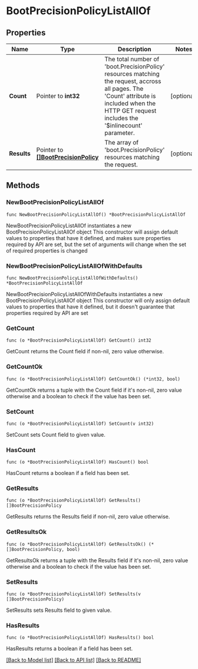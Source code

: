 # BootPrecisionPolicyListAllOf

## Properties

Name | Type | Description | Notes
------------ | ------------- | ------------- | -------------
**Count** | Pointer to **int32** | The total number of &#39;boot.PrecisionPolicy&#39; resources matching the request, accross all pages. The &#39;Count&#39; attribute is included when the HTTP GET request includes the &#39;$inlinecount&#39; parameter. | [optional] 
**Results** | Pointer to [**[]BootPrecisionPolicy**](boot.PrecisionPolicy.md) | The array of &#39;boot.PrecisionPolicy&#39; resources matching the request. | [optional] 

## Methods

### NewBootPrecisionPolicyListAllOf

`func NewBootPrecisionPolicyListAllOf() *BootPrecisionPolicyListAllOf`

NewBootPrecisionPolicyListAllOf instantiates a new BootPrecisionPolicyListAllOf object
This constructor will assign default values to properties that have it defined,
and makes sure properties required by API are set, but the set of arguments
will change when the set of required properties is changed

### NewBootPrecisionPolicyListAllOfWithDefaults

`func NewBootPrecisionPolicyListAllOfWithDefaults() *BootPrecisionPolicyListAllOf`

NewBootPrecisionPolicyListAllOfWithDefaults instantiates a new BootPrecisionPolicyListAllOf object
This constructor will only assign default values to properties that have it defined,
but it doesn't guarantee that properties required by API are set

### GetCount

`func (o *BootPrecisionPolicyListAllOf) GetCount() int32`

GetCount returns the Count field if non-nil, zero value otherwise.

### GetCountOk

`func (o *BootPrecisionPolicyListAllOf) GetCountOk() (*int32, bool)`

GetCountOk returns a tuple with the Count field if it's non-nil, zero value otherwise
and a boolean to check if the value has been set.

### SetCount

`func (o *BootPrecisionPolicyListAllOf) SetCount(v int32)`

SetCount sets Count field to given value.

### HasCount

`func (o *BootPrecisionPolicyListAllOf) HasCount() bool`

HasCount returns a boolean if a field has been set.

### GetResults

`func (o *BootPrecisionPolicyListAllOf) GetResults() []BootPrecisionPolicy`

GetResults returns the Results field if non-nil, zero value otherwise.

### GetResultsOk

`func (o *BootPrecisionPolicyListAllOf) GetResultsOk() (*[]BootPrecisionPolicy, bool)`

GetResultsOk returns a tuple with the Results field if it's non-nil, zero value otherwise
and a boolean to check if the value has been set.

### SetResults

`func (o *BootPrecisionPolicyListAllOf) SetResults(v []BootPrecisionPolicy)`

SetResults sets Results field to given value.

### HasResults

`func (o *BootPrecisionPolicyListAllOf) HasResults() bool`

HasResults returns a boolean if a field has been set.


[[Back to Model list]](../README.md#documentation-for-models) [[Back to API list]](../README.md#documentation-for-api-endpoints) [[Back to README]](../README.md)


